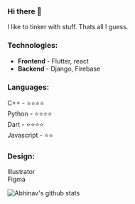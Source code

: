 ### Hi there 👋

<!--
**abhinavmarwaha/abhinavmarwaha** is a ✨ _special_ ✨ repository because its `README.md` (this file) appears on your GitHub profile.

Here are some ideas to get you started:

- 🔭 I’m currently working on ...
- 🌱 I’m currently learning ...
- 👯 I’m looking to collaborate on ...
- 🤔 I’m looking for help with ...
- 💬 Ask me about ...
- 📫 How to reach me: ...
- 😄 Pronouns: ...
- ⚡ Fun fact: ...
-->

I like to tinker with stuff. Thats all I guess.

### **Technologies:**

- **Frontend** - Flutter, react
- **Backend** - Django, Firebase

### **Languages:** 

C++ - ⭐⭐⭐⭐<br>
Python - ⭐⭐⭐⭐<br>
Dart - ⭐⭐⭐⭐<br>
Javascript - ⭐⭐<br>

### **Design:**

Illustrator<br>
Figma

![Abhinav's github stats](https://github-readme-stats.vercel.app/api?username=abhinavmarwaha)
